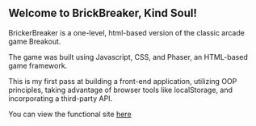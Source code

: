 ## Welcome to BrickBreaker, Kind Soul!

BrickerBreaker is a one-level, html-based version of the classic arcade game Breakout.

The game was built using Javascript, CSS, and Phaser, an HTML-based game framework.

This is my first pass at building a front-end application, utilizing OOP principles, taking advantage of browser tools like localStorage,
and incorporating a third-party API.

You can view the functional site [here]

[here]: https://warandoates.github.io/
